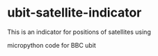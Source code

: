 # ubit-satellite-indicator

This is an indicator for positions of satellites using

micropython code for BBC ubit
